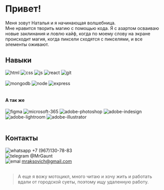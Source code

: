 # Привет! 
Меня зовут Наталья и я начинающая волшебница.<br> 
Мне нравится творить магию с помощью кода. Я с азартом осваиваю новые заклинания и ловлю кайф, когда по моему слову на экране происходит магия, когда пиксели сходятся с пикселями, и все элементы оживают. 


## Навыки 
![html](https://github.com/parakhina-natalya/parakhina-natalya/assets/112633518/0b6923fe-81b9-470f-be84-6e916c3a78f3 "html") 
![css](https://github.com/parakhina-natalya/parakhina-natalya/assets/112633518/47a277f3-5043-4038-b030-8a8e42699bf9 "css") 
![js](https://github.com/parakhina-natalya/parakhina-natalya/assets/112633518/be586978-9892-4fa7-bcba-7d5848a50370 "Java Script") 
![react](https://github.com/parakhina-natalya/parakhina-natalya/assets/112633518/01fab814-3d18-4066-882a-cc86645f0e3a "React") 
![git](https://github.com/parakhina-natalya/parakhina-natalya/assets/112633518/541c1ee3-eccc-4f77-a302-f945e345c391 "Git") 
<br>
<br>
![mongodb](https://github.com/parakhina-natalya/parakhina-natalya/assets/112633518/67519e58-1212-4838-a164-88125101bea4 "Mongodb") 
![node](https://github.com/parakhina-natalya/parakhina-natalya/assets/112633518/c925a925-e3cf-4526-bf25-4d63c4d8ec31 "Node js") 
![express](https://github.com/parakhina-natalya/parakhina-natalya/assets/112633518/5b5e0211-9957-4b14-af33-1cb67200af92 "Express js")
<br>
<br>

#### А так же
![figma](https://github.com/parakhina-natalya/parakhina-natalya/assets/112633518/48543e45-5572-4ff5-8124-b369ad5454e3 "Figma") 
![microsoft-365](https://github.com/parakhina-natalya/parakhina-natalya/assets/112633518/637a27bd-1793-466c-af07-929aa474eab1 "Microsoft Office") 
![adobe-photoshop](https://github.com/parakhina-natalya/parakhina-natalya/assets/112633518/5ef3e29f-15fe-4738-bf44-cee59e79e957 "Adobe Photoshop") 
![adobe-indesign](https://github.com/parakhina-natalya/parakhina-natalya/assets/112633518/4be36e29-2c3c-45b3-a4a8-c49509d9d6cc "Adobe Indesign") 
![adobe-lightroom](https://github.com/parakhina-natalya/parakhina-natalya/assets/112633518/3b1c92e3-e081-4ee7-8511-7da08079e9a1 "Adobe Lightroom") 
![adobe-illustrator](https://github.com/parakhina-natalya/parakhina-natalya/assets/112633518/fd1ccf35-f36a-44a7-b40f-0a4a9065a1c4 "Adobe Illustrator") 
<br>
<br>

## Контакты
![whatsapp](https://github.com/parakhina-natalya/parakhina-natalya/assets/112633518/2d4d36e9-3eab-4346-8295-ce1358dc3ac4) +7 (967)130-78-83 <br>
![telegram](https://github.com/parakhina-natalya/parakhina-natalya/assets/112633518/44d9650b-ad64-4862-a8ca-c2938fc1042c) @MrGaunt <br>
![emal](https://github.com/parakhina-natalya/parakhina-natalya/assets/112633518/f8783536-984f-4141-9af2-8d0d5091ed45) mraksovich@gmail.com
<br>
<br>
> А еще я вожу мотоцикл, много читаю и хочу жить и работать вдали от городской суеты, поэтому ищу удаленную работу.
<br>
